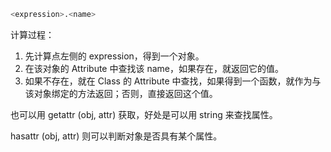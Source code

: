```python
<expression>.<name>
```
计算过程：
1. 先计算点左侧的 expression，得到一个对象。
2. 在该对象的 Attribute 中查找该 name，如果存在，就返回它的值。
3. 如果不存在，就在 Class 的 Attribute 中查找，如果得到一个函数，就作为与该对象绑定的方法返回；否则，直接返回这个值。

也可以用 getattr (obj, attr) 获取，好处是可以用 string 来查找属性。

hasattr (obj, attr) 则可以判断对象是否具有某个属性。
